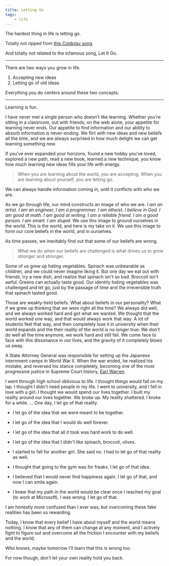 ```yaml
---
title: Letting Go
tags:
    - life
---
```


The hardest thing in life is letting go.

Totally not ripped from [this Coldplay song](https://www.youtube.com/watch?v=WAGbq3A9HfA).

And totally not related to the infamous song, Let It Go.

---

There are two ways you grow in life. 

1. Accepting new ideas
2. Letting go of old ideas

Everything you do centers around these two concepts.

---

Learning is fun. 

I have never met a single person who doesn't like learning. Whether you're sitting in a classroom, out with friends, on the web alone, your appetite for learning never ends. Our appetite to find information and our ability to absorb information is never-ending. We flirt with new ideas and new beliefs all the time, and we are always surprised in how much delight we can get learning something new.

If you've ever expanded your horizons, found a new hobby you've loved, explored a new path, read a new book, learned a new technique, you know how much learning new ideas fills your life with energy.

> When you are learning about the world, you are accepting.
> When you are learning about yourself, you are letting go. 

We can always handle information coming in, until it conflicts with who we are.

As we go through life, our mind constructs an image of who we are. *I am an artist. I am an engineer. I am a programmer. I am atheist. I believe in God. I am good at math. I am good at writing. I am a reliable friend. I am a good person. I am smart. I am stupid.* We use this image to ground ourselves in the world. This is the world, and here is my take on it. We use this image to form our core beliefs in the world, and in ourselves.

As time passes, we inevitably find out that some of our beliefs are wrong.

> What we do when our beliefs are challenged is what drives us to grow stronger and stronger.

Some of us grew up hating vegetables. Spinach was unbearable as children, and we could never imagine liking it. But one day we eat out with friends, try a new dish, and realize that spinach isn't so bad. Broccoli isn't awful. Greens can actually taste good. Our identity hating vegetables was challenged and let go, just by the passage of time and the irreversible truth that spinach tasted good.

Those are weakly-held beliefs. What about beliefs in our personality? What if we grew up thinking that we were right all the time? We always did well, and we always worked hard and got what we wanted. We thought that the world worked one way, and that would always work that way. A lot of students feel that way, and then completely lose it in university when their world expands and the their reality of the world is no longer true. We don't do well all the time anymore, we work hard and still fail. We come face to face with this dissonance in our lives, and the gravity of it completely blows us away. 

A State Attorney General was responsible for setting up the Japanese internment camps in World War II. When the war ended, he realized his mistake, and reversed his stance completely, becoming one of the most progressive justice in Supreme Court history, [Earl Warren](https://en.wikipedia.org/wiki/Earl_Warren#Japanese-American_internment).

I went through high school oblivious to life. I thought things would fall on my lap. I thought I didn't need people in my life. I went to university, and I fell in love with a girl. I thought we would spend our lives together. I built my reality around our lives together. We broke up. My reality shattered. I broke for a while. ... One day, I let go of that reality. 

* I let go of the idea that we were meant to be together. 
* I let go of the idea that I would do well forever. 
* I let go of the idea that all it took was hard work to do well. 
* I let go of the idea that I didn't like spinach, broccoli, olives.

* I started to fall for another girl. She said no. I had to let go of that reality as well. 
* I thought that going to the gym was for freaks. I let go of that idea. 
* I believed that I would never find happiness again. I let go of that, and now I can smile again. 
* I knew that my path in the world would be clear once I reached my goal (to work at Microsoft). I was wrong. I let go of that. 

I am honestly more confused than I ever was, but overcoming these fake realities has been so rewarding. 

Today, I know that every belief I have about myself and the world means nothing. I know that any of them can change at any moment, and I actively fight to figure out and overcome all the friction I encounter with my beliefs and the world. 

Who knows, maybe tomorrow I'll learn that this is wrong too. 

For now though, don't let your own reality hold you back.
